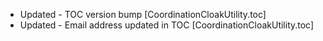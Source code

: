 - Updated - TOC version bump [CoordinationCloakUtility.toc]
- Updated - Email address updated in TOC [CoordinationCloakUtility.toc]